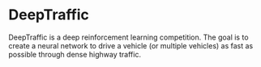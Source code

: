 # DeepTraffic

DeepTraffic is a deep reinforcement learning competition. The goal is to create a neural network to drive a vehicle (or multiple vehicles) as fast as possible through dense highway traffic.
